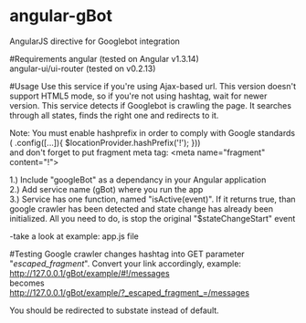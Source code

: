 # angular-gBot
AngularJS directive for Googlebot integration

#Requirements
 angular (tested on Angular v1.3.14)  
 angular-ui/ui-router (tested on v0.2.13)

#Usage
 Use this service if you're using Ajax-based url. This version doesn't support HTML5 mode, so if you're not using hashtag, wait for newer version. 
 This service detects if Googlebot is crawling the page. It searches through all states, finds the right one and redirects to it.  
 
 Note: You must enable hashprefix in order to comply with Google standards ( .config([...]){ $locationProvider.hashPrefix('!'); }))  
and don't forget to put fragment meta tag: &lt;meta name="fragment" content="!"&gt;  
   
 1.) Include "googleBot" as a dependancy in your Angular application   
 2.) Add service name (gBot) where you run the app   
 3.) Service has one function, named "isActive(event)". If it returns true, than google crawler has been detected and state change has already been initialized. 
 All you need to do, is stop the original "$stateChangeStart" event  
  
-take a look at example: app.js file  
  
#Testing
Google crawler changes hashtag into GET parameter "_escaped_fragment_". Convert your link accordingly, example:  
http://127.0.0.1/gBot/example/#!/messages  
becomes  
http://127.0.0.1/gBot/example/?_escaped_fragment_=/messages  
  
You should be redirected to substate instead of default.